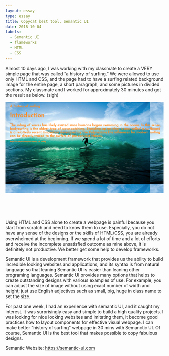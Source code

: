 ```yaml
---
layout: essay
type: essay
title: Copycat best tool, Semantic UI
date: 2018-10-04
labels:
  - Semantic UI
  - flameworks
  - HTML
  - CSS
---
```


<p> Almost 10 days ago, I was working with my classmate to create a VERY simple page that was called “a history of surfing.” We were allowed to use only HTML and CSS, and the page had to have a surfing related background image for the entire page, a short paragraph, and some pictures in divided sections. My classmate and I worked for approximately 30 minutes and got the result as below. (sigh) </p>

<img class="ui big center floated image" src="../images/historyofsurfing.png">  <br /><br /><br /><br /><br />

<p> Using HTML and CSS alone to create a webpage is painful because you start from scratch and need to know them to use. Especially, you do not have any sense of the designs or the skills of HTML/CSS, you are already overwhelmed at the beginning. If we spend a lot of time and a lot of efforts and receive the incomplete unsatisfied outcome as mine above, it is definitely not productive. We better get some help to develop frameworks. </p>

<p> Semantic UI is a development framework that provides us the ability to build incredible looking websites and applications, and its syntax is from natural language so that leaning Semantic UI is easier than leaning other programing languages. Semantic UI provides many options that helps to create outstanding designs with various examples of use. For example, you can adjust the size of image without using exact number of width and height; just use English adjectives such as small, big, huge in class name to set the size.   </p>

<p> For past one week, I had an experience with semantic UI, and it caught my interest. It was surprisingly easy and simple to build a high quality projects. I was looking for nice looking websites and imitating them, it become good practices how to layout components for effective visual webpage. I can make better "history of surfing" webpage in 30 mins with Semanctic UI. Of course, Semantic UI is the best tool that makes possible to copy fabulous designs.    </p>


Semantic Website: https://semantic-ui.com



